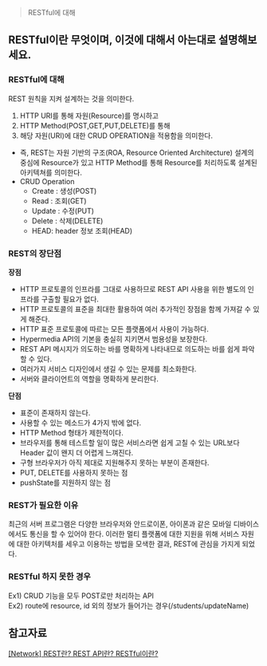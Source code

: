 >RESTful에 대해
## RESTful이란 무엇이며, 이것에 대해서 아는대로 설명해보세요.
### RESTful에 대해
REST 원칙을 지켜 설계하는 것을 의미한다.
1) HTTP URI를 통해 자원(Resource)를 명시하고
2) HTTP Method(POST,GET,PUT,DELETE)를 통해
3) 해당 자원(URI)에 대한 CRUD OPERATION을 적용함을 의미한다.
- 즉, REST는 자원 기반의 구조(ROA, Resource Oriented Architecture) 설계의 중심에 Resource가 있고 HTTP Method를 통해 Resource를 처리하도록 설계된 아키텍쳐를 의미한다.
- CRUD Operation  
  - Create : 생성(POST)  
  - Read : 조회(GET)  
  - Update : 수정(PUT)  
  - Delete : 삭제(DELETE)  
  - HEAD: header 정보 조회(HEAD)  

### REST의 장단점
**장점**  
- HTTP 프로토콜의 인프라를 그대로 사용하므로 REST API 사용을 위한 별도의 인프라를 구출할 필요가 없다.
- HTTP 프로토콜의 표준을 최대한 활용하여 여러 추가적인 장점을 함께 가져갈 수 있게 해준다.
- HTTP 표준 프로토콜에 따르는 모든 플랫폼에서 사용이 가능하다.
- Hypermedia API의 기본을 충실히 지키면서 범용성을 보장한다.
- REST API 메시지가 의도하는 바를 명확하게 나타내므로 의도하는 바를 쉽게 파악할 수 있다.
- 여러가지 서비스 디자인에서 생길 수 있는 문제를 최소화한다.
- 서버와 클라이언트의 역할을 명확하게 분리한다.

**단점**
- 표준이 존재하지 않는다.
- 사용할 수 있는 메소드가 4가지 밖에 없다.
- HTTP Method 형태가 제한적이다.
- 브라우저를 통해 테스트할 일이 많은 서비스라면 쉽게 고칠 수 있는 URL보다 Header 값이 왠지 더 어렵게 느껴진다.
- 구형 브라우저가 아직 제대로 지원해주지 못하는 부분이 존재한다.
- PUT, DELETE를 사용하지 못하는 점
- pushState를 지원하지 않는 점

### REST가 필요한 이유
최근의 서버 프로그램은 다양한 브라우저와 안드로이폰, 아이폰과 같은 모바일 디바이스에서도 통신을 할 수 있어야 한다.
이러한 멀티 플랫폼에 대한 지원을 위해 서비스 자원에 대한 아키텍처를 세우고 이용하는 방법을 모색한 결과, REST에 관심을 가지게 되었다.

### RESTful 하지 못한 경우
Ex1) CRUD 기능을 모두 POST로만 처리하는 API  
Ex2) route에 resource, id 외의 정보가 들어가는 경우(/students/updateName)  


## 참고자료
[[Network] REST란? REST API란? RESTful이란?](https://gmlwjd9405.github.io/2018/09/21/rest-and-restful.html)